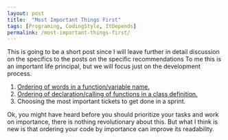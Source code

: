 ```yaml
---
layout: post
title:  "Most Important Things First"
tags: [Programing, CodingStyle, ItDepends]
permalink: /most-important-things-first/
---
```


This is going to be a short post since I will leave further in detail discussion on the specifics to the posts on the specific recommendations
To me this is an important life principal, but we will focus just on the development process.

1. [Ordering of words in a function/variable name.](/naming-conventions/)
2. [Ordering of declaration/calling of functions in a class definition.](/ordering-the-functions-in-your-class/)
3. Choosing the most important tickets to get done in a sprint.

Ok, you might have heard before you should prioritize your tasks and work on importance, there is nothing revolutionary about this.  But what I think is new is that ordering your code by importance can improve its readability.
